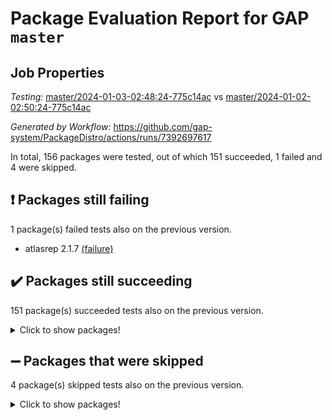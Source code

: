 # Package Evaluation Report for GAP `master`

## Job Properties

*Testing:* [master/2024-01-03-02:48:24-775c14ac](https://github.com/gap-system/PackageDistro/blob/data/reports/master/2024-01-03-02:48:24-775c14ac) vs [master/2024-01-02-02:50:24-775c14ac](https://github.com/gap-system/PackageDistro/blob/data/reports/master/2024-01-02-02:50:24-775c14ac)

*Generated by Workflow:* https://github.com/gap-system/PackageDistro/actions/runs/7392697617

In total, 156 packages were tested, out of which 151 succeeded, 1 failed and 4 were skipped.

## :exclamation: Packages still failing

1 package(s) failed tests also on the previous version.
- atlasrep 2.1.7 [(failure)](https://github.com/gap-system/PackageDistro/actions/runs/7392697617/job/20111848843)

## :heavy_check_mark: Packages still succeeding

151 package(s) succeeded tests also on the previous version.
<details><summary>Click to show packages!</summary>

- 4ti2interface 2023.02-04 [(success)](https://github.com/gap-system/PackageDistro/actions/runs/7392697617/job/20111847829)
- ace 5.6.2 [(success)](https://github.com/gap-system/PackageDistro/actions/runs/7392697617/job/20111848002)
- aclib 1.3.2 [(success)](https://github.com/gap-system/PackageDistro/actions/runs/7392697617/job/20111848183)
- agt 0.3.1 [(success)](https://github.com/gap-system/PackageDistro/actions/runs/7392697617/job/20111848334)
- alnuth 3.2.1 [(success)](https://github.com/gap-system/PackageDistro/actions/runs/7392697617/job/20111848479)
- anupq 3.3.0 [(success)](https://github.com/gap-system/PackageDistro/actions/runs/7392697617/job/20111848655)
- autodoc 2023.06.19 [(success)](https://github.com/gap-system/PackageDistro/actions/runs/7392697617/job/20111851096)
- automata 1.15 [(success)](https://github.com/gap-system/PackageDistro/actions/runs/7392697617/job/20111851279)
- automgrp 1.3.2 [(success)](https://github.com/gap-system/PackageDistro/actions/runs/7392697617/job/20111851427)
- autpgrp 1.11 [(success)](https://github.com/gap-system/PackageDistro/actions/runs/7392697617/job/20111851528)
- cap 2023.12-11 [(success)](https://github.com/gap-system/PackageDistro/actions/runs/7392697617/job/20111851642)
- caratinterface 2.3.6 [(success)](https://github.com/gap-system/PackageDistro/actions/runs/7392697617/job/20111851744)
- cddinterface 2022.11.01 [(success)](https://github.com/gap-system/PackageDistro/actions/runs/7392697617/job/20111851858)
- circle 1.6.6 [(success)](https://github.com/gap-system/PackageDistro/actions/runs/7392697617/job/20111851954)
- classicpres 1.22 [(success)](https://github.com/gap-system/PackageDistro/actions/runs/7392697617/job/20111852061)
- cohomolo 1.6.11 [(success)](https://github.com/gap-system/PackageDistro/actions/runs/7392697617/job/20111852169)
- congruence 1.2.5 [(success)](https://github.com/gap-system/PackageDistro/actions/runs/7392697617/job/20111852273)
- corelg 1.56 [(success)](https://github.com/gap-system/PackageDistro/actions/runs/7392697617/job/20111852366)
- crime 1.6 [(success)](https://github.com/gap-system/PackageDistro/actions/runs/7392697617/job/20111852465)
- crisp 1.4.6 [(success)](https://github.com/gap-system/PackageDistro/actions/runs/7392697617/job/20111852550)
- crypting 0.10.4 [(success)](https://github.com/gap-system/PackageDistro/actions/runs/7392697617/job/20111852648)
- cryst 4.1.27 [(success)](https://github.com/gap-system/PackageDistro/actions/runs/7392697617/job/20111852732)
- crystcat 1.1.10 [(success)](https://github.com/gap-system/PackageDistro/actions/runs/7392697617/job/20111852818)
- ctbllib 1.3.6 [(success)](https://github.com/gap-system/PackageDistro/actions/runs/7392697617/job/20111852932)
- cubefree 1.19 [(success)](https://github.com/gap-system/PackageDistro/actions/runs/7392697617/job/20111853051)
- curlinterface 2.3.2 [(success)](https://github.com/gap-system/PackageDistro/actions/runs/7392697617/job/20111853162)
- cvec 2.8.1 [(success)](https://github.com/gap-system/PackageDistro/actions/runs/7392697617/job/20111853294)
- datastructures 0.3.0 [(success)](https://github.com/gap-system/PackageDistro/actions/runs/7392697617/job/20111853414)
- deepthought 1.0.6 [(success)](https://github.com/gap-system/PackageDistro/actions/runs/7392697617/job/20111853538)
- design 1.8 [(success)](https://github.com/gap-system/PackageDistro/actions/runs/7392697617/job/20111853696)
- difsets 2.3.1 [(success)](https://github.com/gap-system/PackageDistro/actions/runs/7392697617/job/20111853825)
- digraphs 1.6.3 [(success)](https://github.com/gap-system/PackageDistro/actions/runs/7392697617/job/20111853930)
- edim 1.3.7 [(success)](https://github.com/gap-system/PackageDistro/actions/runs/7392697617/job/20111854020)
- example 4.3.4 [(success)](https://github.com/gap-system/PackageDistro/actions/runs/7392697617/job/20111854107)
- examplesforhomalg 2023.10-01 [(success)](https://github.com/gap-system/PackageDistro/actions/runs/7392697617/job/20111854218)
- factint 1.6.3 [(success)](https://github.com/gap-system/PackageDistro/actions/runs/7392697617/job/20111854328)
- ferret 1.0.9 [(success)](https://github.com/gap-system/PackageDistro/actions/runs/7392697617/job/20111854448)
- fga 1.5.0 [(success)](https://github.com/gap-system/PackageDistro/actions/runs/7392697617/job/20111854553)
- fining 1.5.6 [(success)](https://github.com/gap-system/PackageDistro/actions/runs/7392697617/job/20111854682)
- float 1.0.3 [(success)](https://github.com/gap-system/PackageDistro/actions/runs/7392697617/job/20111854813)
- format 1.4.3 [(success)](https://github.com/gap-system/PackageDistro/actions/runs/7392697617/job/20111854923)
- forms 1.2.9 [(success)](https://github.com/gap-system/PackageDistro/actions/runs/7392697617/job/20111855050)
- fplsa 1.2.6 [(success)](https://github.com/gap-system/PackageDistro/actions/runs/7392697617/job/20111855180)
- fr 2.4.12 [(success)](https://github.com/gap-system/PackageDistro/actions/runs/7392697617/job/20111855309)
- francy 2.0.3 [(success)](https://github.com/gap-system/PackageDistro/actions/runs/7392697617/job/20111855454)
- fwtree 1.3 [(success)](https://github.com/gap-system/PackageDistro/actions/runs/7392697617/job/20111855561)
- gapdoc 1.6.6 [(success)](https://github.com/gap-system/PackageDistro/actions/runs/7392697617/job/20111855685)
- gauss 2023.02-04 [(success)](https://github.com/gap-system/PackageDistro/actions/runs/7392697617/job/20111855799)
- gaussforhomalg 2023.11-01 [(success)](https://github.com/gap-system/PackageDistro/actions/runs/7392697617/job/20111855914)
- gbnp 1.0.5 [(success)](https://github.com/gap-system/PackageDistro/actions/runs/7392697617/job/20111856041)
- generalizedmorphismsforcap 2023.08-02 [(success)](https://github.com/gap-system/PackageDistro/actions/runs/7392697617/job/20111856164)
- genss 1.6.8 [(success)](https://github.com/gap-system/PackageDistro/actions/runs/7392697617/job/20111856289)
- gradedmodules 2023.09-01 [(success)](https://github.com/gap-system/PackageDistro/actions/runs/7392697617/job/20111856445)
- gradedringforhomalg 2023.08-01 [(success)](https://github.com/gap-system/PackageDistro/actions/runs/7392697617/job/20111856596)
- grape 4.9.0 [(success)](https://github.com/gap-system/PackageDistro/actions/runs/7392697617/job/20111856720)
- groupoids 1.73 [(success)](https://github.com/gap-system/PackageDistro/actions/runs/7392697617/job/20111856846)
- grpconst 2.6.4 [(success)](https://github.com/gap-system/PackageDistro/actions/runs/7392697617/job/20111856963)
- guarana 0.96.3 [(success)](https://github.com/gap-system/PackageDistro/actions/runs/7392697617/job/20111857088)
- guava 3.18 [(success)](https://github.com/gap-system/PackageDistro/actions/runs/7392697617/job/20111857219)
- hap 1.60 [(success)](https://github.com/gap-system/PackageDistro/actions/runs/7392697617/job/20111857353)
- hapcryst 0.1.15 [(success)](https://github.com/gap-system/PackageDistro/actions/runs/7392697617/job/20111857498)
- hecke 1.5.3 [(success)](https://github.com/gap-system/PackageDistro/actions/runs/7392697617/job/20111857640)
- help 3.5 [(success)](https://github.com/gap-system/PackageDistro/actions/runs/7392697617/job/20111857780)
- homalg 2023.10-01 [(success)](https://github.com/gap-system/PackageDistro/actions/runs/7392697617/job/20111857922)
- homalgtocas 2023.11-01 [(success)](https://github.com/gap-system/PackageDistro/actions/runs/7392697617/job/20111858082)
- idrel 2.45 [(success)](https://github.com/gap-system/PackageDistro/actions/runs/7392697617/job/20111858204)
- images 1.3.1 [(success)](https://github.com/gap-system/PackageDistro/actions/runs/7392697617/job/20111858365)
- intpic 0.3.0 [(success)](https://github.com/gap-system/PackageDistro/actions/runs/7392697617/job/20111858514)
- io 4.8.2 [(success)](https://github.com/gap-system/PackageDistro/actions/runs/7392697617/job/20111858680)
- io_forhomalg 2023.02-04 [(success)](https://github.com/gap-system/PackageDistro/actions/runs/7392697617/job/20111858829)
- irredsol 1.4.4 [(success)](https://github.com/gap-system/PackageDistro/actions/runs/7392697617/job/20111858978)
- json 2.1.1 [(success)](https://github.com/gap-system/PackageDistro/actions/runs/7392697617/job/20111859162)
- jupyterkernel 1.5.0 [(success)](https://github.com/gap-system/PackageDistro/actions/runs/7392697617/job/20111859346)
- jupyterviz 1.5.6 [(success)](https://github.com/gap-system/PackageDistro/actions/runs/7392697617/job/20111859511)
- kan 1.36 [(success)](https://github.com/gap-system/PackageDistro/actions/runs/7392697617/job/20111859688)
- kbmag 1.5.11 [(success)](https://github.com/gap-system/PackageDistro/actions/runs/7392697617/job/20111859846)
- laguna 3.9.6 [(success)](https://github.com/gap-system/PackageDistro/actions/runs/7392697617/job/20111860071)
- liealgdb 2.2.1 [(success)](https://github.com/gap-system/PackageDistro/actions/runs/7392697617/job/20111860225)
- liepring 2.8 [(success)](https://github.com/gap-system/PackageDistro/actions/runs/7392697617/job/20111860369)
- liering 2.4.2 [(success)](https://github.com/gap-system/PackageDistro/actions/runs/7392697617/job/20111860505)
- linearalgebraforcap 2023.12-05 [(success)](https://github.com/gap-system/PackageDistro/actions/runs/7392697617/job/20111860650)
- localizeringforhomalg 2023.10-01 [(success)](https://github.com/gap-system/PackageDistro/actions/runs/7392697617/job/20111860805)
- loops 3.4.3 [(success)](https://github.com/gap-system/PackageDistro/actions/runs/7392697617/job/20111860937)
- lpres 1.0.3 [(success)](https://github.com/gap-system/PackageDistro/actions/runs/7392697617/job/20111861069)
- majoranaalgebras 1.5.1 [(success)](https://github.com/gap-system/PackageDistro/actions/runs/7392697617/job/20111861178)
- mapclass 1.4.6 [(success)](https://github.com/gap-system/PackageDistro/actions/runs/7392697617/job/20111861297)
- matgrp 0.70 [(success)](https://github.com/gap-system/PackageDistro/actions/runs/7392697617/job/20111861425)
- matricesforhomalg 2023.11-02 [(success)](https://github.com/gap-system/PackageDistro/actions/runs/7392697617/job/20111861531)
- modisom 2.5.4 [(success)](https://github.com/gap-system/PackageDistro/actions/runs/7392697617/job/20111861652)
- modulepresentationsforcap 2023.10-01 [(success)](https://github.com/gap-system/PackageDistro/actions/runs/7392697617/job/20111861778)
- modules 2023.10-01 [(success)](https://github.com/gap-system/PackageDistro/actions/runs/7392697617/job/20111861867)
- monoidalcategories 2023.12-01 [(success)](https://github.com/gap-system/PackageDistro/actions/runs/7392697617/job/20111861951)
- nconvex 2022.09-01 [(success)](https://github.com/gap-system/PackageDistro/actions/runs/7392697617/job/20111862044)
- nilmat 1.4.2 [(success)](https://github.com/gap-system/PackageDistro/actions/runs/7392697617/job/20111862124)
- nock 1.5 [(success)](https://github.com/gap-system/PackageDistro/actions/runs/7392697617/job/20111862199)
- normalizinterface 1.3.6 [(success)](https://github.com/gap-system/PackageDistro/actions/runs/7392697617/job/20111862293)
- nq 2.5.10 [(success)](https://github.com/gap-system/PackageDistro/actions/runs/7392697617/job/20111862404)
- numericalsgps 1.3.1 [(success)](https://github.com/gap-system/PackageDistro/actions/runs/7392697617/job/20111862534)
- openmath 11.5.3 [(success)](https://github.com/gap-system/PackageDistro/actions/runs/7392697617/job/20111862622)
- orb 4.9.0 [(success)](https://github.com/gap-system/PackageDistro/actions/runs/7392697617/job/20111862746)
- packagemanager 1.4.2 [(success)](https://github.com/gap-system/PackageDistro/actions/runs/7392697617/job/20111862838)
- patternclass 2.4.3 [(success)](https://github.com/gap-system/PackageDistro/actions/runs/7392697617/job/20111862977)
- permut 2.0.4 [(success)](https://github.com/gap-system/PackageDistro/actions/runs/7392697617/job/20111863109)
- polenta 1.3.10 [(success)](https://github.com/gap-system/PackageDistro/actions/runs/7392697617/job/20111863211)
- polymaking 0.8.7 [(success)](https://github.com/gap-system/PackageDistro/actions/runs/7392697617/job/20111863322)
- primgrp 3.4.4 [(success)](https://github.com/gap-system/PackageDistro/actions/runs/7392697617/job/20111863439)
- profiling 2.5.4 [(success)](https://github.com/gap-system/PackageDistro/actions/runs/7392697617/job/20111863543)
- qpa 1.34 [(success)](https://github.com/gap-system/PackageDistro/actions/runs/7392697617/job/20111863644)
- quagroup 1.8.3 [(success)](https://github.com/gap-system/PackageDistro/actions/runs/7392697617/job/20111863762)
- radiroot 2.9 [(success)](https://github.com/gap-system/PackageDistro/actions/runs/7392697617/job/20111863865)
- rcwa 4.7.1 [(success)](https://github.com/gap-system/PackageDistro/actions/runs/7392697617/job/20111863956)
- rds 1.8 [(success)](https://github.com/gap-system/PackageDistro/actions/runs/7392697617/job/20111864067)
- recog 1.4.2 [(success)](https://github.com/gap-system/PackageDistro/actions/runs/7392697617/job/20111864155)
- repndecomp 1.3.0 [(success)](https://github.com/gap-system/PackageDistro/actions/runs/7392697617/job/20111864250)
- repsn 3.1.1 [(success)](https://github.com/gap-system/PackageDistro/actions/runs/7392697617/job/20111864338)
- resclasses 4.7.3 [(success)](https://github.com/gap-system/PackageDistro/actions/runs/7392697617/job/20111864437)
- ringsforhomalg 2023.11-02 [(success)](https://github.com/gap-system/PackageDistro/actions/runs/7392697617/job/20111864541)
- sco 2023.08-01 [(success)](https://github.com/gap-system/PackageDistro/actions/runs/7392697617/job/20111864638)
- scscp 2.4.1 [(success)](https://github.com/gap-system/PackageDistro/actions/runs/7392697617/job/20111864730)
- semigroups 5.3.2 [(success)](https://github.com/gap-system/PackageDistro/actions/runs/7392697617/job/20111864854)
- sglppow 2.3 [(success)](https://github.com/gap-system/PackageDistro/actions/runs/7392697617/job/20111864932)
- sgpviz 0.999.5 [(success)](https://github.com/gap-system/PackageDistro/actions/runs/7392697617/job/20111865006)
- simpcomp 2.1.14 [(success)](https://github.com/gap-system/PackageDistro/actions/runs/7392697617/job/20111865117)
- singular 2023.02.09 [(success)](https://github.com/gap-system/PackageDistro/actions/runs/7392697617/job/20111865210)
- sl2reps 1.1 [(success)](https://github.com/gap-system/PackageDistro/actions/runs/7392697617/job/20111865296)
- sla 1.5.3 [(success)](https://github.com/gap-system/PackageDistro/actions/runs/7392697617/job/20111865377)
- smallgrp 1.5.3 [(success)](https://github.com/gap-system/PackageDistro/actions/runs/7392697617/job/20111865468)
- smallsemi 0.6.13 [(success)](https://github.com/gap-system/PackageDistro/actions/runs/7392697617/job/20111865575)
- sonata 2.9.6 [(success)](https://github.com/gap-system/PackageDistro/actions/runs/7392697617/job/20111865667)
- sophus 1.27 [(success)](https://github.com/gap-system/PackageDistro/actions/runs/7392697617/job/20111865768)
- sotgrps 1.2 [(success)](https://github.com/gap-system/PackageDistro/actions/runs/7392697617/job/20111865881)
- spinsym 1.5.2 [(success)](https://github.com/gap-system/PackageDistro/actions/runs/7392697617/job/20111866274)
- standardff 1.0 [(success)](https://github.com/gap-system/PackageDistro/actions/runs/7392697617/job/20111866389)
- symbcompcc 1.3.2 [(success)](https://github.com/gap-system/PackageDistro/actions/runs/7392697617/job/20111866513)
- thelma 1.3 [(success)](https://github.com/gap-system/PackageDistro/actions/runs/7392697617/job/20111866618)
- tomlib 1.2.9 [(success)](https://github.com/gap-system/PackageDistro/actions/runs/7392697617/job/20111866737)
- toolsforhomalg 2023.11-01 [(success)](https://github.com/gap-system/PackageDistro/actions/runs/7392697617/job/20111866877)
- toric 1.9.5 [(success)](https://github.com/gap-system/PackageDistro/actions/runs/7392697617/job/20111866994)
- toricvarieties 2022.07.13 [(success)](https://github.com/gap-system/PackageDistro/actions/runs/7392697617/job/20111867090)
- transgrp 3.6.5 [(success)](https://github.com/gap-system/PackageDistro/actions/runs/7392697617/job/20111867196)
- ugaly 4.1.3 [(success)](https://github.com/gap-system/PackageDistro/actions/runs/7392697617/job/20111867341)
- unipot 1.5 [(success)](https://github.com/gap-system/PackageDistro/actions/runs/7392697617/job/20111867450)
- unitlib 4.2.0 [(success)](https://github.com/gap-system/PackageDistro/actions/runs/7392697617/job/20111867565)
- utils 0.84 [(success)](https://github.com/gap-system/PackageDistro/actions/runs/7392697617/job/20111867699)
- uuid 0.7 [(success)](https://github.com/gap-system/PackageDistro/actions/runs/7392697617/job/20111867844)
- walrus 0.9991 [(success)](https://github.com/gap-system/PackageDistro/actions/runs/7392697617/job/20111867989)
- wedderga 4.10.4 [(success)](https://github.com/gap-system/PackageDistro/actions/runs/7392697617/job/20111868112)
- xmod 2.91 [(success)](https://github.com/gap-system/PackageDistro/actions/runs/7392697617/job/20111868257)
- xmodalg 1.23 [(success)](https://github.com/gap-system/PackageDistro/actions/runs/7392697617/job/20111868408)
- yangbaxter 0.10.3 [(success)](https://github.com/gap-system/PackageDistro/actions/runs/7392697617/job/20111868551)
- zeromqinterface 0.14 [(success)](https://github.com/gap-system/PackageDistro/actions/runs/7392697617/job/20111868686)
</details>

## :heavy_minus_sign: Packages that were skipped

4 package(s) skipped tests also on the previous version.
<details><summary>Click to show packages!</summary>

- browse 1.8.21 [(skipped)](https://github.com/gap-system/PackageDistro/actions/runs/7392697617/job/20111522388)
- itc 1.5.1 [(skipped)](https://github.com/gap-system/PackageDistro/actions/runs/7392697617/job/20111522388)
- polycyclic 2.16 [(skipped)](https://github.com/gap-system/PackageDistro/actions/runs/7392697617/job/20111522388)
- xgap 4.31 [(skipped)](https://github.com/gap-system/PackageDistro/actions/runs/7392697617/job/20111522388)
</details>


